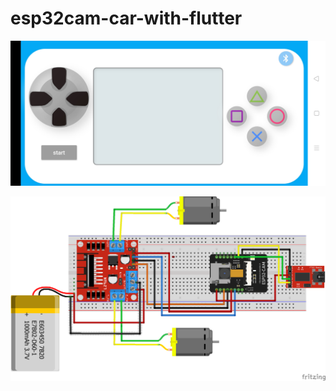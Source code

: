 # esp32cam-car-with-flutter
![GitHub Logo|690x473](/screenshot/Screenshot_2020-07-24-14-51-21-96_8ebf8e7a4cd0bbdae5e9759fa195ed73.jpg)

![GitHub Logo](/screenshot/esp32car.png)
